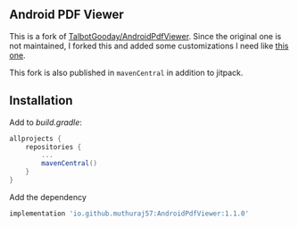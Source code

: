 ## Android PDF Viewer

This is a fork of [TalbotGooday/AndroidPdfViewer](https://github.com/TalbotGooday/AndroidPdfViewer). Since the original one is not maintained, I forked this and added some customizations I need like [this one](https://github.com/muthuraj57/AndroidPdfViewer/commit/1b5e635f3eea5d9b4e55cdaa26c4c740058b6b5a).

This fork is also published in `mavenCentral` in addition to jitpack.

## Installation

Add to _build.gradle_:
```groovy
allprojects {
	repositories {
		...
		mavenCentral()
	}
}
```
Add the dependency
```groovy
implementation 'io.github.muthuraj57:AndroidPdfViewer:1.1.0'
```
